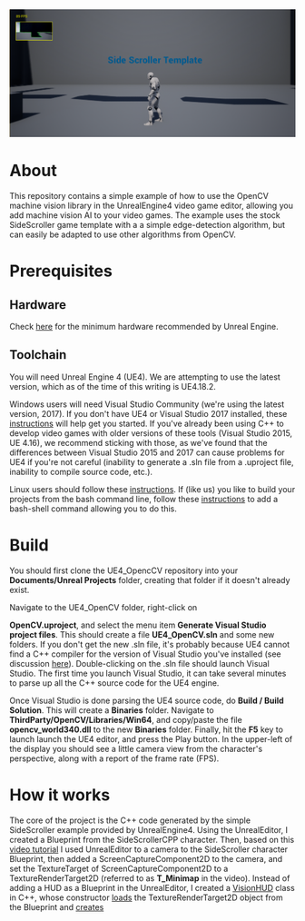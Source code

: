 <img src="ue4opencv.png" width=800>

# About
This repository contains a simple example of how to use the OpenCV machine vision library in the UnrealEngine4
video game editor, allowing you add machine vision AI to your video games.  The example uses the stock SideScroller
game template with a a simple edge-detection algorithm, but can easily be
adapted to use other algorithms from OpenCV.

# Prerequisites

## Hardware

Check [here](https://docs.unrealengine.com/latest/INT/GettingStarted/RecommendedSpecifications/)
for the minimum hardware recommended by Unreal Engine.

## Toolchain

You will need Unreal Engine 4 (UE4). We are attempting to use the latest version, which as of the time of this
writing is UE4.18.2.  

Windows users will need Visual Studio Community (we're using the latest version, 2017).
If you don't have UE4 or Visual Studio 2017 installed, these
[instructions](https://docs.unrealengine.com/latest/INT/Programming/Development/VisualStudioSetup/#visualstudio2017users) 
will help get you started. If you've already been using C++ to develop video games with
older versions of these tools (Visual Studio 2015, UE 4.16), we recommend sticking with those, as we've found that
the differences between Visual Studio 2015 and 2017 can cause problems for UE4 if you're not careful (inability
to generate a .sln file from a .uproject file, inability to compile source code, etc.).

Linux users should follow these [instructions](https://wiki.unrealengine.com/Building\_On\_Linux).  If (like us) you like
to build your projects from the bash command line, follow these
[instructions](https://forums.unrealengine.com/development-discussion/c-gameplay-programming/97022-linux-how-to-compile-c-scripts-from-terminal) to add a bash-shell command allowing you to do this.

# Build

You should first clone the UE4_OpencCV repository into your <b>Documents/Unreal Projects</b> folder, creating
that folder if it doesn't already exist.

Navigate to the UE4_OpenCV folder, right-click on

<b>OpenCV.uproject</b>, and select the menu item <b>Generate Visual Studio project files</b>.  This
should create a file <b>UE4_OpenCV.sln</b> and some new folders.
If you don't get the new .sln file, it's probably because UE4 cannot find a C++ compiler for
the version of Visual Studio you've installed (see discussion 
[here](https://docs.unrealengine.com/latest/INT/Programming/Development/VisualStudioSetup/#beforesetting-upyourue4-to-vsworkflow)).  Double-clicking on the .sln file should launch Visual Studio.  The first time you
launch Visual Studio, it can take several minutes to parse up all the C++ source
code for the UE4 engine.  

Once Visual Studio is done parsing the UE4 source code, do <b>Build / Build Solution</b>.  This will create
a <b>Binaries</b> folder.  Navigate to <b>ThirdParty/OpenCV/Libraries/Win64</b>, and copy/paste the 
file <b>opencv_world340.dll</b> to the new <b>Binaries</b> folder.  Finally, hit the <b>F5</b> key to launch
launch the UE4 editor, and press the Play button. In the upper-left of the display you should see a little 
camera view from the character's perspective, along with a report of the frame rate (FPS).

# How it works

The core of the project is the C++ code generated by the simple SideScroller example provided by 
UnrealEngine4.  Using the UnrealEditor, I created a Blueprint from the SideScrollerCPP character.
Then, based on this [video tutorial](https://www.youtube.com/watch?v=adYVI5XYmoI) I
used UnrealEditor to a camera to the SideScroller character Blueprint, then added a ScreenCaptureComponent2D
to the camera, and set the TextureTarget of ScreenCaptureComponent2D to a TextureRenderTarget2D (referred to
as <b>T_Minimap</b> in the video).  Instead of adding a HUD as a Blueprint in the UnrealEditor, I created
a [VisionHUD](Source/SideScrollerCPP/VisionHUD.h) class
in C++, whose constructor [loads](https://github.com/simondlevy/UE4_OpenCV/blob/master/Source/SideScrollerCPP/VisionHUD.cpp#L16-L20) the TextureRenderTarget2D object from the Blueprint and [creates](https://github.com/simondlevy/UE4_OpenCV/blob/master/Source/SideScrollerCPP/VisionHUD.cpp#L22-L30)

